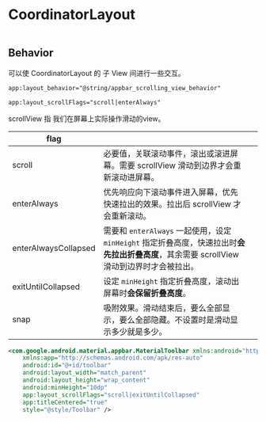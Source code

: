 # CoordinatorLayout



```xml
```





## Behavior

可以使 CoordinatorLayout 的 子 View 间进行一些交互。

```xml
app:layout_behavior="@string/appbar_scrolling_view_behavior"
```



```xml
app:layout_scrollFlags="scroll|enterAlways"
```



scrollView 指 我们在屏幕上实际操作滑动的view。

| flag                 |                                                              |      |
| -------------------- | ------------------------------------------------------------ | ---- |
| scroll               | 必要值，关联滚动事件，滚出或滚进屏幕。需要 scrollView 滑动到边界才会重新滚动进屏幕。 |      |
| enterAlways          | 优先响应向下滚动事件进入屏幕，优先快速拉出的效果。拉出后 scrollView 才会重新滚动。 |      |
| enterAlwaysCollapsed | 需要和 `enterAlways` 一起使用，设定 `minHeight` 指定折叠高度，快速拉出时**会先拉出折叠高度**，其余需要 scrollView 滑动到边界时才会被拉出。 |      |
| exitUntilCollapsed   | 设定 `minHeight` 指定折叠高度，滚动出屏幕时**会保留折叠高度**。 |      |
| snap                 | 吸附效果。滑动结束后，要么全部显示，要么全部隐藏。不设置时是滑动显示多少就是多少。 |      |

```xml
<com.google.android.material.appbar.MaterialToolbar xmlns:android="http://schemas.android.com/apk/res/android"
    xmlns:app="http://schemas.android.com/apk/res-auto"
    android:id="@+id/toolbar"
    android:layout_width="match_parent"
    android:layout_height="wrap_content"
    android:minHeight="10dp"
    app:layout_scrollFlags="scroll|exitUntilCollapsed"
    app:titleCentered="true"
    style="@style/Toolbar" />
```

